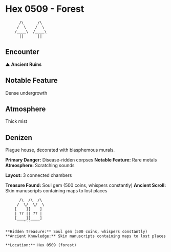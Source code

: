 # Hex 0509 - Forest
```
      /\      /\
     /  \    /  \
    /____\  /____\
      ||      ||
```

## Encounter

▲ **Ancient Ruins**

## Notable Feature

Dense undergrowth

## Atmosphere

Thick mist

## Denizen

Plague house, decorated with blasphemous murals.

**Primary Danger:** Disease-ridden corpses
**Notable Feature:** Rare metals
**Atmosphere:** Scratching sounds

**Layout:** 3 connected chambers

**Treasure Found:** Soul gem (500 coins, whispers constantly)
**Ancient Scroll:** Skin manuscripts containing maps to lost places


```
      /\  /\  /\
     /  \/  \/  \
    [    ][    ]
    | ?? || ?? |
    [____][____]
        ```

**Hidden Treasure:** Soul gem (500 coins, whispers constantly)
**Ancient Knowledge:** Skin manuscripts containing maps to lost places

**Location:** Hex 0509 (forest)

